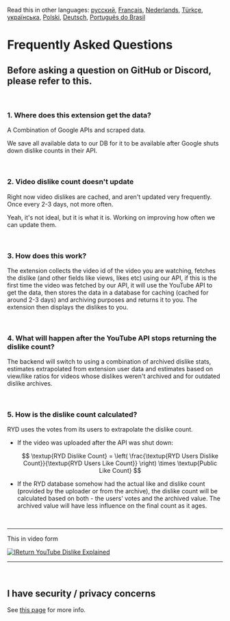 Read this in other languages: [русский](FAQru.md), [Français](FAQfr.md), [Nederlands](FAQnl.md), [Türkçe](FAQtr.md), [українська](FAQuk.md), [Polski](FAQpl.md), [Deutsch](FAQde.md), [Português do Brasil](FAQpt_BRmd)


# Frequently Asked Questions

## Before asking a question on GitHub or Discord, please refer to this.

<br>

### **1. Where does this extension get the data?**

A Combination of Google APIs and scraped data.

We save all available data to our DB for it to be available after Google shuts down dislike counts in their API.

<br>

### **2. Video dislike count doesn't update**

Right now video dislikes are cached, and aren't updated very frequently. Once every 2-3 days, not more often.

Yeah, it's not ideal, but it is what it is. Working on improving how often we can update them.

<br>

### **3. How does this work?**

The extension collects the video id of the video you are watching, fetches the dislike (and other fields like views, likes etc) using our API, if this is the first time the video was fetched by our API, it will use the YouTube API to get the data, then stores the data in a database for caching (cached for around 2-3 days) and archiving purposes and returns it to you. The extension then displays the dislikes to you.

<br>

### **4. What will happen after the YouTube API stops returning the dislike count?**

The backend will switch to using a combination of archived dislike stats, estimates extrapolated from extension user data and estimates based on view/like ratios for videos whose dislikes weren't archived and for outdated dislike archives.

<br>

### **5. How is the dislike count calculated?**

RYD uses the votes from its users to extrapolate the dislike count.

- If the video was uploaded after the API was shut down:

  $$ \textup{RYD Dislike Count} = \left( \frac{\textup{RYD Users Dislike Count}}{\textup{RYD Users Like Count}} \right) \times \textup{Public Like Count} $$

- If the RYD database somehow had the actual like and dislike count (provided by the uploader or from the archive), the dislike count will be calculated based on both - the users' votes and the archived value. The archived value will have less influence on the final count as it ages.

<br>

---

This in video form

[![IReturn YouTube Dislike Explained](https://yt-embed.herokuapp.com/embed?v=GSmmtv-0yYQ)](https://www.youtube.com/watch?v=GSmmtv-0yYQ)

---

<br>

## I have security / privacy concerns

See [this page](SECURITY-FAQ.md) for more info.
